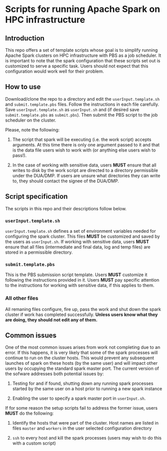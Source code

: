 # Scripts for running Apache Spark on HPC infrastructure


## Introduction

This repo offers a set of template scripts whose goal is to simplify
running Apache Spark clusters on HPC infrastructure with PBS as a job scheduler. 
It is important to note that the spark configuration that these
scripts set out is customized to serve a specific task. Users should not expect
that this configuration would work well for their problem.

## How to use

Download/clone the repo to a directory and edit the `userInput.template.sh` and
`submit.template.pbs` files. Follow the instructions in each file carefully.
Save `userInput.template.sh` as `userInput.sh` and (if desired save `submit.template.pbs` as 
`submit.pbs`). Then submit the PBS script to the job scheduler on the cluster.

Please, note the following:

1. The script that spark will be executing (i.e. the work script)
accepts arguments. At this time there is only one argument passed to it and that is 
the data file users wish to work with (or anything else users wish to pass!). 

2. In the case of working with sensitive data, users **MUST** ensure that all 
writes to disk by the work script are directed to a directory permissible under the 
DUA/DMP. If users are unsure what directories they can write to, they should contact
the signee of the DUA/DMP.


## Script specification

The scripts in this repo and their descriptions follow below.

### `userInput.template.sh`

`userInput.template.sh` defines a set of environment variables needed for configuring
the spark cluster. This files **MUST** be customized and saved by the users as `userInput.sh`. 
If working with sensitive data, users **MUST** ensure that all files (intermediate and 
final data, log and temp files) are stored in a permissible directory. 

### `submit.template.pbs`

This is the PBS submission script template. Users **MUST** customize it following
the instructions provided in it. Users **MUST** pay specific attention to the instructions 
for working with sensitive data, if this applies to them.

### All other files

All remaning files configure, fire up, pass the work and shut down
the spark cluster if work has completed successfully. **Unless users know 
what they are doing, they should not edit any of them.**


## Common issues

One of the most common issues arises from work not completing due to
an error. If this happens, it is very likely that some of the spark processes 
will continue to run on the cluster hosts. This would prevent any 
subsequent launches of spark on these hosts (by the same user) and will 
impact other users by occupying the standard spark master port. The current
version of the sofware addresses both potential issues by:

1. Testing for and if found, shutting down any running spark processes 
started by the same user on a host prior to running a new spark instance

2. Enabling the user to specify a spark master port in `userInput.sh`.

If for some reason the setup scripts fail to address the former issue,
users **MUST** do the following:

1. Identify the hosts that were part of the cluster. Host names are listed
in files `master` and `workers` in the user selected configuration directory

2. `ssh` to every host and kill the spark processes (users may wish to do this 
with a custom script)

 


